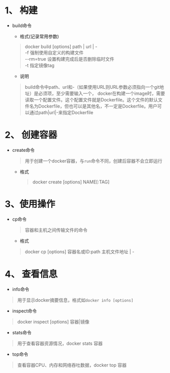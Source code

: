 # 1、 构建

-   build命令

    -   格式(记录常用参数)

    > docker build [options] path | url | -  
    > -f            强制使用自定义的构建文件  
    > --rm=true     设置构建完成后是否删除临时文件  
    > -t            指定镜像tag

    -   说明

    > build命令中path、url和-（如果使用URL则URL参数必须指向一个git地址）是必须项，至少需要输入一个， docker在构建一个image时，需要读取一个配置文件。这个配置文件就是Dockerfile。这个文件的默认文件名为Dockerfile，但也可以是其他名，不一定是Dockerfile。用户可以通过path|url|-来指定Dockerfile

# 2、 创建容器

- create命令

  > 用于创建一个docker容器，与`run`命令不同，创建后容器不会立即运行

  - 格式

    > docker create [options] NAME[:TAG]

# 3、使用操作

-   cp命令

    > 容器和主机之间传输文件的命令

    -   格式

    > docker cp [options] 容器名或ID:path 主机文件地址 | - 

# 4、 查看信息

- info命令

> 用于显示docker摘要信息，格式如`docker info [options]`

- inspect命令

> docker inspect [options] 容器|镜像

- stats命令

> 用于查看容器资源情况，docker stats 容器

- top命令

> 查看容器CPU、内存和网络吞吐数据，docker top 容器